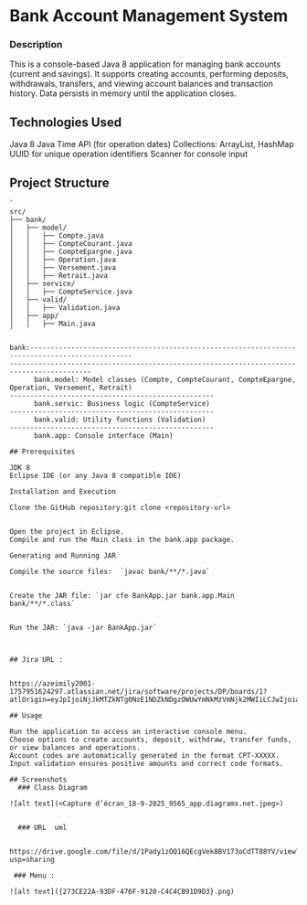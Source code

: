 # Bank Account Management System
 ### Description
   This is a console-based Java 8 application for managing bank accounts (current and savings). It supports creating accounts, performing deposits, withdrawals, transfers, and viewing account balances and transaction history. Data persists in memory until the application closes.
## Technologies Used

Java 8
Java Time API (for operation dates)
Collections: ArrayList, HashMap
UUID for unique operation identifiers
Scanner for console input

## Project Structure

```text
`
src/
├── bank/
│   ├── model/
│   │   ├── Compte.java
│   │   ├── CompteCourant.java
│   │   ├── CompteEpargne.java
│   │   ├── Operation.java
│   │   ├── Versement.java
│   │   ├── Retrait.java
│   ├── service/
│   │   ├── CompteService.java
│   ├── valid/
│   │   ├── Validation.java
│   ├── app/
│   │   ├── Main.java
`

bank:-----------------------------------------------------------------------------------------------
------------------------------------------------------------------------------------------
      bank.model: Model classes (Compte, CompteCourant, CompteEpargne, Operation, Versement, Retrait)
--------------------------------------------------
      bank.servic: Business logic (CompteService)
--------------------------------------------------
      bank.valid: Utility functions (Validation)
--------------------------------------------------
      bank.app: Console interface (Main)

## Prerequisites

JDK 8
Eclipse IDE (or any Java 8 compatible IDE)

Installation and Execution

Clone the GitHub repository:git clone <repository-url>


Open the project in Eclipse.
Compile and run the Main class in the bank.app package.

Generating and Running JAR

Compile the source files:  `javac bank/**/*.java`


Create the JAR file: `jar cfe BankApp.jar bank.app.Main bank/**/*.class`


Run the JAR: `java -jar BankApp.jar`



## Jira URL : 


https://azeimily2001-1757951624297.atlassian.net/jira/software/projects/DP/boards/1?atlOrigin=eyJpIjoiNjJkMTZkNTg0NzE1NDZkNDgzOWUwYmNkMzVmNjk2MWIiLCJwIjoiaiJ9

## Usage

Run the application to access an interactive console menu.
Choose options to create accounts, deposit, withdraw, transfer funds, or view balances and operations.
Account codes are automatically generated in the format CPT-XXXXX.
Input validation ensures positive amounts and correct code formats.

## Screenshots
  ### Class Diagram

![alt text](<Capture d’écran_18-9-2025_9565_app.diagrams.net.jpeg>)


  ### URL  uml
  
  https://drive.google.com/file/d/1Pady1zOQ16QEcgVek8BV173oCdTT88YV/view?usp=sharing
 
 ### Menu :

![alt text]({273CE22A-93DF-476F-9120-C4C4CB91D9D3}.png)





